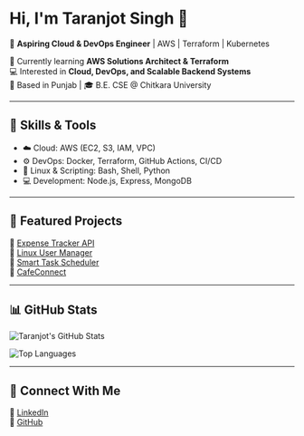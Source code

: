 # Hi, I'm Taranjot Singh 👋  

🚀 **Aspiring Cloud & DevOps Engineer** | AWS | Terraform | Kubernetes  

🌱 Currently learning **AWS Solutions Architect & Terraform**  
💻 Interested in **Cloud, DevOps, and Scalable Backend Systems**  
📍 Based in Punjab | 🎓 B.E. CSE @ Chitkara University  

---

## 🔹 Skills & Tools
- ☁️ Cloud: AWS (EC2, S3, IAM, VPC)  
- ⚙️ DevOps: Docker, Terraform, GitHub Actions, CI/CD  
- 🐧 Linux & Scripting: Bash, Shell, Python  
- 💻 Development: Node.js, Express, MongoDB  

---

## 🔹 Featured Projects
📌 [Expense Tracker API](https://github.com/Taranjot13/expense-tracker-api)  
📌 [Linux User Manager](https://github.com/Taranjot13/linux-user-manager)  
📌 [Smart Task Scheduler](https://github.com/Taranjot13/smart-task-scheduler)  
📌 [CafeConnect](https://github.com/Taranjot13/CafeConnect)

---

## 📊 GitHub Stats
![Taranjot's GitHub Stats](https://github-readme-stats.vercel.app/api?username=Taranjot13&show_icons=true&theme=tokyonight)

![Top Languages](https://github-readme-stats.vercel.app/api/top-langs/?username=Taranjot13&layout=compact&theme=tokyonight)

---

## 🔗 Connect With Me
💼 [LinkedIn](https://linkedin.com/in/taranjot13)  
📂 [GitHub](https://github.com/Taranjot13)  

